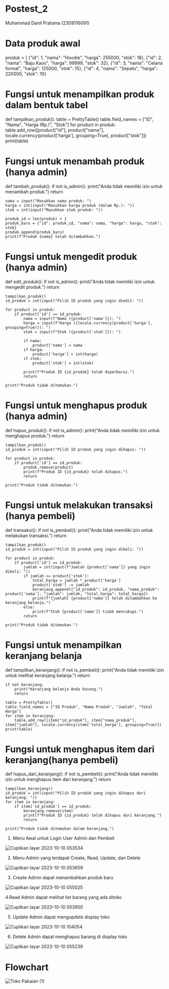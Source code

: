 # Postest_2
Muhammad Danil Pratama (2309116091)
# Data produk awal
produk = [
    {"id": 1, "nama": "Hoodie", "harga": 255000, "stok": 18},
    {"id": 2, "nama": "Baju Kaos", "harga": 99999, "stok": 32},
    {"id": 3, "nama": "Celana formal", "harga": 125000, "stok": 15},
    {"id": 4, "nama": "Sepatu", "harga": 220000, "stok": 10}

# Fungsi untuk menampilkan produk dalam bentuk tabel
def tampilkan_produk():
    table = PrettyTable()
    table.field_names = ["ID", "Nama", "Harga (Rp.)", "Stok"]
    for product in produk:
        table.add_row([product["id"], product["nama"], locale.currency(product['harga'], grouping=True), product["stok"]])
    print(table)

   # Fungsi untuk menambah produk (hanya admin)
def tambah_produk():
    if not is_admin():
        print("Anda tidak memiliki izin untuk menambah produk.")
        return

    nama = input("Masukkan nama produk: ")
    harga = int(input("Masukkan harga produk (dalam Rp.): "))
    stok = int(input("Masukkan stok produk: "))

    produk_id = len(produk) + 1
    produk_baru = {"id": produk_id, "nama": nama, "harga": harga, "stok": stok}
    produk.append(produk_baru)
    print(f"Produk {nama} telah ditambahkan.") 

# Fungsi untuk mengedit produk (hanya admin)
def edit_produk():
    if not is_admin():
        print("Anda tidak memiliki izin untuk mengedit produk.")
        return

    tampilkan_produk()
    id_produk = int(input("Pilih ID produk yang ingin diedit: "))

    for product in produk:
        if product['id'] == id_produk:
            nama = input(f"Nama ({product['nama']}): ")
            harga = input(f"Harga ({locale.currency(product['harga'], grouping=True)}): ")
            stok = input(f"Stok ({product['stok']}): ")

            if nama:
                product['nama'] = nama
            if harga:
                product['harga'] = int(harga)
            if stok:
                product['stok'] = int(stok)

            print(f"Produk ID {id_produk} telah diperbarui.")
            return

    print("Produk tidak ditemukan.")

# Fungsi untuk menghapus produk (hanya admin)
def hapus_produk():
    if not is_admin():
        print("Anda tidak memiliki izin untuk menghapus produk.")
        return

    tampilkan_produk()
    id_produk = int(input("Pilih ID produk yang ingin dihapus: "))

    for product in produk:
        if product['id'] == id_produk:
            produk.remove(product)
            print(f"Produk ID {id_produk} telah dihapus.")
            return

    print("Produk tidak ditemukan.")

# Fungsi untuk melakukan transaksi (hanya pembeli)
def transaksi():
    if not is_pembeli():
        print("Anda tidak memiliki izin untuk melakukan transaksi.")
        return

    tampilkan_produk()
    id_produk = int(input("Pilih ID produk yang ingin dibeli: "))

    for product in produk:
        if product['id'] == id_produk:
            jumlah = int(input(f"Jumlah {product['nama']} yang ingin dibeli: "))
            if jumlah <= product['stok']:
                total_harga = jumlah * product['harga']
                product['stok'] -= jumlah
                keranjang.append({"id_produk": id_produk, "nama_produk": product['nama'], "jumlah": jumlah, "total_harga": total_harga})
                print(f"{jumlah} {product['nama']} telah ditambahkan ke keranjang belanja.")
            else:
                print(f"Stok {product['nama']} tidak mencukupi.")
            return

    print("Produk tidak ditemukan.")

# Fungsi untuk menampilkan keranjang belanja
def tampilkan_keranjang():
    if not is_pembeli():
        print("Anda tidak memiliki izin untuk melihat keranjang belanja.")
        return

    if not keranjang:
        print("Keranjang belanja Anda kosong.")
        return

    table = PrettyTable()
    table.field_names = ["ID Produk", "Nama Produk", "Jumlah", "Total Harga"]
    for item in keranjang:
        table.add_row([item["id_produk"], item["nama_produk"], item["jumlah"], locale.currency(item['total_harga'], grouping=True)])
    print(table)

# Fungsi untuk menghapus item dari keranjang(hanya pembeli)
def hapus_dari_keranjang():
    if not is_pembeli():
        print("Anda tidak memiliki izin untuk menghapus item dari keranjang.")
        return

    tampilkan_keranjang()
    id_produk = int(input("Pilih ID produk yang ingin dihapus dari keranjang: "))
    for item in keranjang:
        if item['id_produk'] == id_produk:
            keranjang.remove(item)
            print(f"Produk ID {id_produk} telah dihapus dari keranjang.")
            return

    print("Produk tidak ditemukan dalam keranjang.")

1. Menu Awal untuk Login User Admin dan Pembeli

![Cuplikan layar 2023-10-10 053534](https://github.com/DanilPrtmaa/Postest_2/assets/146010899/2f12798e-162e-4267-a519-09b5bbb56aaa)

2. Menu Admin yang terdapat Create, Read, Update, dan Delete

![Cuplikan layar 2023-10-10 053659](https://github.com/DanilPrtmaa/Postest_2/assets/146010899/5a7c08bc-e365-4ba1-8d4e-3eef5eadc73f)

3. Create Admin dapat menambahkan produk baru

![Cuplikan layar 2023-10-10 055025](https://github.com/DanilPrtmaa/Postest_2/assets/146010899/184bdd25-e6c8-485e-a1ed-f203379b97b8)

4.Read Admin dapat melihat list barang yang ada ditoko

![Cuplikan layar 2023-10-10 053950](https://github.com/DanilPrtmaa/Postest_2/assets/146010899/48a8c970-8228-4cae-a089-1a5bda9af201)

5. Update Admin dapat mengupdate display toko

![Cuplikan layar 2023-10-10 104054](https://github.com/DanilPrtmaa/Postest_2/assets/146010899/e5cc9905-7e74-427d-b9f9-3df06c404b74)

6. Delete Admin dapat menghapus barang di display toko

![Cuplikan layar 2023-10-10 055239](https://github.com/DanilPrtmaa/Postest_2/assets/146010899/a12b5297-8a80-4bfd-8332-008ffcc25053)

# Flowchart

![Toko Pakaian (1)](https://github.com/DanilPrtmaa/Postest_2/assets/146010899/73138f63-dd45-42a8-a9ad-ce1d299aec90)
